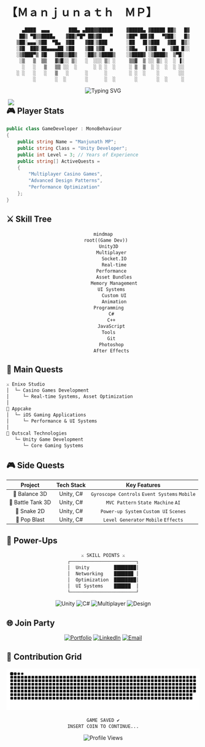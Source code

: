 # 【﻿Ｍａｎｊｕｎａｔｈ　ＭＰ】

<div align="center">

```ascii
  ▄████  ▄▄▄       ███▄ ▄███▓▓█████     ▓█████▄ ▓█████ ██▒   █▓
 ██▒ ▀█▒▒████▄    ▓██▒▀█▀ ██▒▓█   ▀     ▒██▀ ██▌▓█   ▀▓██░   █▒
▒██░▄▄▄░▒██  ▀█▄  ▓██    ▓██░▒███       ░██   █▌▒███   ▓██  █▒░
░▓█  ██▓░██▄▄▄▄██ ▒██    ▒██ ▒▓█  ▄     ░▓█▄   ▌▒▓█  ▄  ▒██ █░░
░▒▓███▀▒ ▓█   ▓██▒▒██▒   ░██▒░▒████▒    ░▒████▓ ░▒████▒  ▒▀█░  
 ░▒   ▒  ▒▒   ▓▒█░░ ▒░   ░  ░░░ ▒░ ░     ▒▒▓  ▒ ░░ ▒░ ░  ░ ▐░  
  ░   ░   ▒   ▒▒ ░░  ░      ░ ░ ░  ░     ░ ▒  ▒  ░ ░  ░  ░ ░░  
░ ░   ░   ░   ▒   ░      ░      ░        ░ ░  ░    ░       ░░  
      ░       ░  ░       ░      ░  ░       ░       ░  ░     ░  
```

![Typing SVG](https://readme-typing-svg.herokuapp.com?font=VT323&size=40&duration=3000&pause=1000&color=00FF00&center=true&vCenter=true&width=900&height=100&lines=PRESS+START;LOADING+GAME+DEVELOPER...;MULTIPLAYER+SYSTEMS+INITIALIZED;CASINO+GAMES+LOADED;READY+PLAYER+ONE)

</div>

<img align="right" width="500" src="https://media4.giphy.com/media/v1.Y2lkPTc5MGI3NjExejlkNG1wYTJ1eTVuMnN1dzRjNWNsOXAzc3hhNmZrMG1nZ3VjYzFvcCZlcD12MV9pbnRlcm5hbF9naWZfYnlfaWQmY3Q9Zw/qgQUggAC3Pfv687qPC/giphy.gif">

## 🎮 Player Stats

```cs
public class GameDeveloper : MonoBehaviour
{
    public string Name = "Manjunath MP";
    public string Class = "Unity Developer";
    public int Level = 3; // Years of Experience
    public string[] ActiveQuests = 
    {
        "Multiplayer Casino Games",
        "Advanced Design Patterns",
        "Performance Optimization"
    };
}
```

## ⚔️ Skill Tree

<div align="center">

```mermaid
mindmap
  root((Game Dev))
    Unity3D
      Multiplayer
        Socket.IO
        Real-time
      Performance
        Asset Bundles
        Memory Management
      UI Systems
        Custom UI
        Animation
    Programming
      C#
      C++
      JavaScript
    Tools
      Git
      Photoshop
      After Effects
```

</div>

## 🎲 Main Quests

```ascii
⚔️ Enixo Studio
│  └─ Casino Games Development
│     └─ Real-time Systems, Asset Optimization
│
🎯 Appcake
│  └─ iOS Gaming Applications
│     └─ Performance & UI Systems
│
🎲 Outscal Technologies
   └─ Unity Game Development
      └─ Core Gaming Systems
```

## 🎮 Side Quests

<div align="center">

| Project | Tech Stack | Key Features |
|:-------:|:----------:|:------------:|
| 🎯 Balance 3D | Unity, C# | `Gyroscope Controls` `Event Systems` `Mobile` |
| 🚀 Battle Tank 3D | Unity, C# | `MVC Pattern` `State Machine` `AI` |
| 🐍 Snake 2D | Unity, C# | `Power-up System` `Custom UI` `Scenes` |
| 💫 Pop Blast | Unity, C# | `Level Generator` `Mobile` `Effects` |

</div>

## 🌟 Power-Ups

<div align="center">

```ascii
⚔️ SKILL POINTS ⚔️
┌────────────────────────┐
│  Unity         ████████│
│  Networking    ███████ │
│  Optimization  ████████│
│  UI Systems    ██████  │
└────────────────────────┘
```

![Unity](https://img.shields.io/badge/UNITY-000000.svg?style=for-the-badge&logo=unity&logoColor=white&color=100000&labelColor=000000)
![C#](https://img.shields.io/badge/C%23-239120.svg?style=for-the-badge&logo=c-sharp&logoColor=white&color=239120&labelColor=172B4D)
![Multiplayer](https://img.shields.io/badge/MULTIPLAYER-FF4747.svg?style=for-the-badge&logo=socket.io&logoColor=white&color=FF4747&labelColor=172B4D)
![Design](https://img.shields.io/badge/DESIGN-7952B3.svg?style=for-the-badge&logo=unity&logoColor=white&color=7952B3&labelColor=172B4D)

</div>

## 🌐 Join Party

<div align="center">

[![Portfolio](https://img.shields.io/badge/VIEW_QUESTS-Portfolio-FF5722?style=for-the-badge&logo=google-chrome&logoColor=white)](https://mppavan05.wixsite.com/pavanpf)
[![LinkedIn](https://img.shields.io/badge/PARTY_UP-LinkedIn-0077B5?style=for-the-badge&logo=linkedin&logoColor=white)](https://www.linkedin.com/in/manjunath-mp-b53a1b19b)
[![Email](https://img.shields.io/badge/SEND_MESSAGE-Email-D14836?style=for-the-badge&logo=gmail&logoColor=white)](mailto:mppavan05@gmail.com)

</div>

## 🐍 Contribution Grid

![Snake animation](https://github.com/mppavan05/mppavan05/blob/output/github-contribution-grid-snake-dark.svg)

<div align="center">

```ascii
GAME SAVED ✔️
INSERT COIN TO CONTINUE...
```

![Profile Views](https://komarev.com/ghpvc/?username=mppavan05&color=brightgreen&style=for-the-badge)

</div>
